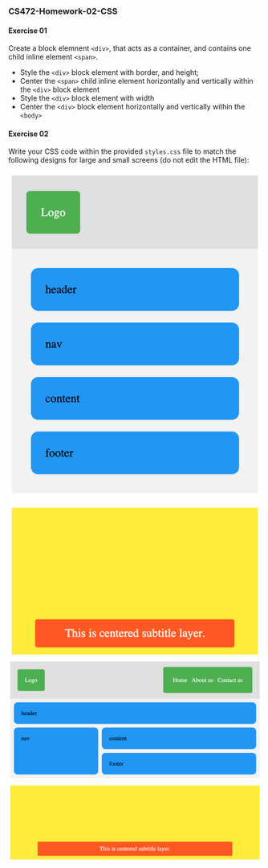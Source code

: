 ### CS472-Homework-02-CSS
#### Exercise 01
Create a block elemnent `<div>`, that acts as a container, and contains one child inline element `<span>`.
* Style the `<div>` block element with border, and height;
* Center the `<span>` child inline element horizontally and vertically within the `<div>` block element
* Style the `<div>` block element with width
* Center the `<div>` block element horizontally and vertically within the `<body>`
#### Exercise 02
Write your CSS code within the provided `styles.css` file to match the following designs for large and small screens (do not edit the HTML file):
  
<img src="./large.png" />
<img src="./small.png" />
